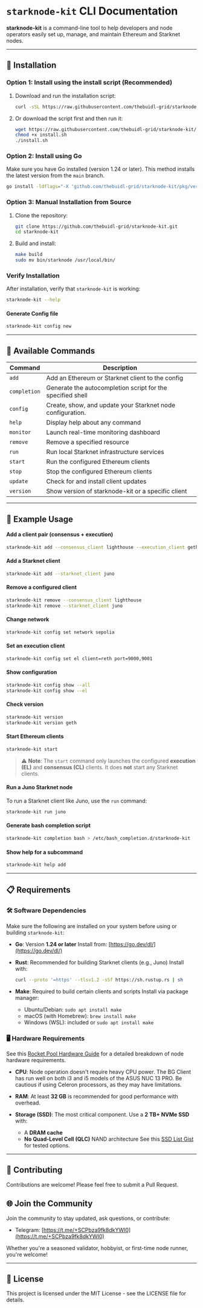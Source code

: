 # `starknode-kit` CLI Documentation

**starknode-kit** is a command-line tool to help developers and node operators easily set up, manage, and maintain Ethereum and Starknet nodes.

---

## 🚀 Installation

### Option 1: Install using the install script (Recommended)

1. Download and run the installation script:

   ```bash
   curl -sSL https://raw.githubusercontent.com/thebuidl-grid/starknode-kit/main/install.sh | bash
   ```

2. Or download the script first and then run it:

   ```bash
   wget https://raw.githubusercontent.com/thebuidl-grid/starknode-kit/main/install.sh
   chmod +x install.sh
   ./install.sh
   ```

### Option 2: Install using Go

Make sure you have Go installed (version 1.24 or later). This method installs the latest version from the `main` branch.

```bash
go install -ldflags="-X 'github.com/thebuidl-grid/starknode-kit/pkg/versions.StarkNodeVersion=main'" github.com/thebuidl-grid/starknode-kit@latest
```

### Option 3: Manual Installation from Source

1. Clone the repository:

   ```bash
   git clone https://github.com/thebuidl-grid/starknode-kit.git
   cd starknode-kit
   ```

2. Build and install:

   ```bash
   make build
   sudo mv bin/starknode /usr/local/bin/
   ```

### Verify Installation

After installation, verify that `starknode-kit` is working:

```bash
starknode-kit --help
```
#### Generate Config file

```bash
starknode-kit config new
```

---

## 📘 Available Commands

| Command      | Description                                                |
| ------------ | ---------------------------------------------------------- |
| `add`        | Add an Ethereum or Starknet client to the config           |
| `completion` | Generate the autocompletion script for the specified shell |
| `config`     | Create, show, and update your Starknet node configuration. |
| `help`       | Display help about any command                             |
| `monitor`    | Launch real-time monitoring dashboard                      |
| `remove`     | Remove a specified resource                                |
| `run`        | Run local Starknet infrastructure services                 |
| `start`      | Run the configured Ethereum clients                        |
| `stop`       | Stop the configured Ethereum clients                       |
| `update`     | Check for and install client updates                       |
| `version`    | Show version of starknode-kit or a specific client         |

---

## 🧪 Example Usage

#### Add a client pair (consensus + execution)

```bash
starknode-kit add --consensus_client lighthouse --execution_client geth
```

#### Add a Starknet client

```bash
starknode-kit add --starknet_client juno
```

#### Remove a configured client

```bash
starknode-kit remove --consensus_client lighthouse
starknode-kit remove --starknet_client juno
```

#### Change network

```bash
starknode-kit config set network sepolia
```

#### Set an execution client

```bash
starknode-kit config set el client=reth port=9000,9001
```

#### Show configuration

```bash
starknode-kit config show --all
starknode-kit config show --el
```

#### Check version

```bash
starknode-kit version
starknode-kit version geth
```

#### Start Ethereum clients

```bash
starknode-kit start
```

> ⚠️ **Note**: The `start` command only launches the configured **execution (EL)** and **consensus (CL)** clients. It does **not** start any Starknet clients.

#### Run a Juno Starknet node

To run a Starknet client like Juno, use the `run` command:

```bash
starknode-kit run juno
```

#### Generate bash completion script

```bash
starknode-kit completion bash > /etc/bash_completion.d/starknode-kit
```

#### Show help for a subcommand

```bash
starknode-kit help add
```

---

## 📋 Requirements

### 🛠️ Software Dependencies

Make sure the following are installed on your system before using or building `starknode-kit`:

* **Go**: Version **1.24 or later**
  Install from: [https://go.dev/dl/](https://go.dev/dl/)

* **Rust**: Recommended for building Starknet clients (e.g., Juno)
  Install with:

  ```bash
  curl --proto '=https' --tlsv1.2 -sSf https://sh.rustup.rs | sh
  ```

* **Make**: Required to build certain clients and scripts
  Install via package manager:

  * Ubuntu/Debian: `sudo apt install make`
  * macOS (with Homebrew): `brew install make`
  * Windows (WSL): included or `sudo apt install make`

### 🖥️ Hardware Requirements

See this [Rocket Pool Hardware Guide](https://docs.rocketpool.net/guides/node/hardware.html) for a detailed breakdown of node hardware requirements.

* **CPU**: Node operation doesn't require heavy CPU power. The BG Client has run well on both i3 and i5 models of the ASUS NUC 13 PRO. Be cautious if using Celeron processors, as they may have limitations.
* **RAM**: At least **32 GB** is recommended for good performance with overhead.
* **Storage (SSD)**: The most critical component. Use a **2 TB+ NVMe SSD** with:

  * A **DRAM cache**
  * **No Quad-Level Cell (QLC)** NAND architecture
    See this [SSD List Gist](https://gist.github.com/bkase/fab02c5b3c404e9ef8e5c2071ac1558c) for tested options.

---

## 🤝 Contributing

Contributions are welcome! Please feel free to submit a Pull Request.

## 🌐 Join the Community

Join the community to stay updated, ask questions, or contribute:

- Telegram: [https://t.me/+SCPbza9fk8dkYWI0](https://t.me/+SCPbza9fk8dkYWI0)

Whether you're a seasoned validator, hobbyist, or first-time node runner, you're welcome!

---

## 📄 License

This project is licensed under the MIT License - see the LICENSE file for details.